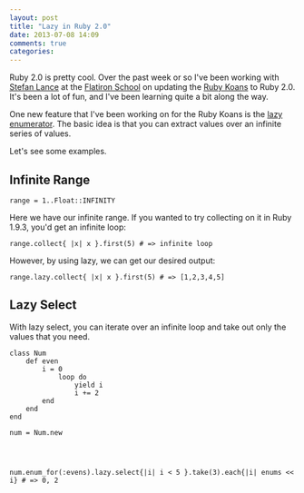 ```yaml
---
layout: post
title: "Lazy in Ruby 2.0"
date: 2013-07-08 14:09
comments: true
categories: 
---
```


Ruby 2.0 is pretty cool. Over the past week or so I've been working with [Stefan Lance](http://stefanlance.com) at the [Flatiron School](http://flatironschool.com/) on updating the [Ruby Koans](http://rubykoans.com/) to Ruby 2.0. It's been a lot of fun, and I've been learning quite a bit along the way. 

One new feature that I've been working on for the Ruby Koans is the [lazy enumerator](http://ruby-doc.org/core-2.0/Enumerator/Lazy.html). The basic idea is that you can extract values over an infinite series of values. 

Let's see some examples. 

Infinite Range
---
	range = 1..Float::INFINITY
	
Here we have our infinite range. If you wanted to try collecting on it in Ruby 1.9.3, you'd get an infinite loop: 

	range.collect{ |x| x }.first(5) # => infinite loop
	
However, by using lazy, we can get our desired output:

	range.lazy.collect{ |x| x }.first(5) # => [1,2,3,4,5]

Lazy Select
---

With lazy select, you can iterate over an infinite loop and take out only the values that you need. 

	class Num
		def even
			i = 0
				loop do
  					yield i
	 		   		i += 2 
			end
		end
	end
	
	num = Num.new 



	
	num.enum_for(:evens).lazy.select{|i| i < 5 }.take(3).each{|i| enums << i} # => 0, 2



